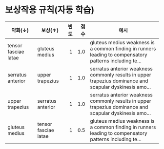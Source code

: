 # 보상작용 규칙(자동 학습)

| 약화(↓) | 보상(↑) | 빈도 | 점수 | 예시 |
|---|---|---:|---:|---|
| tensor fasciae latae | gluteus medius | 1 | 1.0 | gluteus medius weakness is a common finding in runners leading to compensatory patterns including te… |
| serratus anterior | upper trapezius | 1 | 1.0 | serratus anterior weakness commonly results in upper trapezius dominance and scapular dyskinesis amo… |
| upper trapezius | serratus anterior | 1 | 1.0 | serratus anterior weakness commonly results in upper trapezius dominance and scapular dyskinesis amo… |
| gluteus medius | tensor fasciae latae | 1 | 0.5 | gluteus medius weakness is a common finding in runners leading to compensatory patterns including te… |